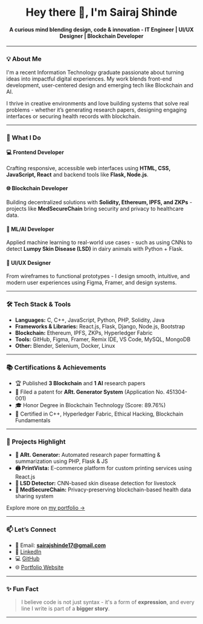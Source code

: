 <h1 align="center">Hey there 👋, I'm Sairaj Shinde</h1>

<h4 align="center">A curious mind blending design, code & innovation - IT Engineer | UI/UX Designer | Blockchain Developer</h4>

---

### 💡 About Me

I'm a recent Information Technology graduate passionate about turning ideas into impactful digital experiences. My work blends front-end development, user-centered design and emerging tech like Blockchain and AI.

I thrive in creative environments and love building systems that solve real problems - whether it’s generating research papers, designing engaging interfaces or securing health records with blockchain.

---

### 🚀 What I Do

#### 💻 Frontend Developer  
Crafting responsive, accessible web interfaces using **HTML, CSS, JavaScript, React** and backend tools like **Flask, Node.js**.

#### 🌐 Blockchain Developer  
Building decentralized solutions with **Solidity, Ethereum, IPFS, and ZKPs** - projects like **MedSecureChain** bring security and privacy to healthcare data.

#### 🤖 ML/AI Developer  
Applied machine learning to real-world use cases - such as using CNNs to detect **Lumpy Skin Disease (LSD)** in dairy animals with Python + Flask.

#### 🎨 UI/UX Designer  
From wireframes to functional prototypes - I design smooth, intuitive, and modern user experiences using Figma, Framer, and design systems.

---

### 🛠️ Tech Stack & Tools

- **Languages:** C, C++, JavaScript, Python, PHP, Solidity, Java  
- **Frameworks & Libraries:** React.js, Flask, Django, Node.js, Bootstrap  
- **Blockchain:** Ethereum, IPFS, ZKPs, Hyperledger Fabric  
- **Tools:** GitHub, Figma, Framer, Remix IDE, VS Code, MySQL, MongoDB  
- **Other:** Blender, Selenium, Docker, Linux

---

### 📚 Certifications & Achievements

- 🏆 Published **3 Blockchain** and **1 AI** research papers  
- 📌 Filed a patent for **ARt. Generator System** (Application No. 451304-001)  
- 🎓 Honor Degree in Blockchain Technology (Score: 89.76%)  
- 📜 Certified in C++, Hyperledger Fabric, Ethical Hacking, Blockchain Fundamentals

---

### 📌 Projects Highlight

- **🧠 ARt. Generator:** Automated research paper formatting & summarization using PHP, Flask & JS  
- **🖨️ PrintVista:** E-commerce platform for custom printing services using React.js  
- **🐄 LSD Detector:** CNN-based skin disease detection for livestock  
- **🔐 MedSecureChain:** Privacy-preserving blockchain-based health data sharing system

Explore more on [my portfolio →](https://sairaj17.framer.website)

---

### 📫 Let’s Connect

- 📧 Email: **sairajshinde17@gmail.com**  
- 💼 [LinkedIn](https://linkedin.com/in/sairaj-shinde17)  
- 💻 [GitHub](https://github.com/Sairaj1707)  
- 🌐 [Portfolio Website](https://sairaj17.framer.website)

---

### ✨ Fun Fact

> I believe code is not just syntax - it's a form of **expression**, and every line I write is part of a **bigger story**.

---
